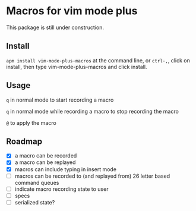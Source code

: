 # Macros for vim mode plus
This package is still under construction.

## Install
`apm install vim-mode-plus-macros` at the command line, or `ctrl-,`, click on install, then type vim-mode-plus-macros and click install.

## Usage
`q` in normal mode to start recording a macro

`q` in normal mode while recording a macro to stop recording the macro

`@` to apply the macro

## Roadmap
- [x] a macro can be recorded
- [x] a macro can be replayed
- [x] macros can include typing in insert mode
- [ ] macros can be recorded to (and replayed from) 26 letter based command queues
- [ ] indicate macro recording state to user
- [ ] specs
- [ ] serialized state?
